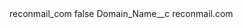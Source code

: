 <?xml version="1.0" encoding="UTF-8"?>
<CustomMetadata xmlns="http://soap.sforce.com/2006/04/metadata" xmlns:xsi="http://www.w3.org/2001/XMLSchema-instance" xmlns:xsd="http://www.w3.org/2001/XMLSchema">
    <label>reconmail_com</label>
    <protected>false</protected>
    <values>
        <field>Domain_Name__c</field>
        <value xsi:type="xsd:string">reconmail.com</value>
    </values>
</CustomMetadata>
